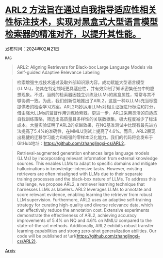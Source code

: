# [ARL2 方法旨在通过自我指导适应性相关性标注技术，实现对黑盒式大型语言模型检索器的精准对齐，以提升其性能。](https://arxiv.org/abs/2402.13542)

发布时间：2024年02月21日

`RAG`

> ARL2: Aligning Retrievers for Black-box Large Language Models via Self-guided Adaptive Relevance Labeling

> 检索增强生成技术通过汲取外部知识源内容，成功赋能大型语言模型(LLMs)，使其在特定领域更具适应性，并有效抑制了知识密集任务中的臆想现象。不过，当前的检索器因独立训练及LLMs的黑盒属性，常常与其不够协调一致。为此，我们创新性地推出了ARL2，这是一种以LLMs充当标签提供者的检索学习方案。ARL2巧妙运用LLMs对相关证据进行标注和打分，借由强大LLMs的监督作用训练检索器。更进一步，ARL2采用灵活的自适应自我训练策略，筛选出高质量且多样性的关联数据集，极大程度减少了标注成本。大量实验证明了ARL2的卓越效果，在NQ基准测试中比现有最先进方法提高了5.4%的准确性，在MMLU测试上提高了4.6%。而且，ARL2展现出稳健的迁移学习能力和极强的零样本泛化能力。我们的代码将会发布于GitHub地址：<https://github.com/zhanglingxi-cs/ARL2>。

> Retrieval-augmented generation enhances large language models (LLMs) by incorporating relevant information from external knowledge sources. This enables LLMs to adapt to specific domains and mitigate hallucinations in knowledge-intensive tasks. However, existing retrievers are often misaligned with LLMs due to their separate training processes and the black-box nature of LLMs. To address this challenge, we propose ARL2, a retriever learning technique that harnesses LLMs as labelers. ARL2 leverages LLMs to annotate and score relevant evidence, enabling learning the retriever from robust LLM supervision. Furthermore, ARL2 uses an adaptive self-training strategy for curating high-quality and diverse relevance data, which can effectively reduce the annotation cost. Extensive experiments demonstrate the effectiveness of ARL2, achieving accuracy improvements of 5.4% on NQ and 4.6% on MMLU compared to the state-of-the-art methods. Additionally, ARL2 exhibits robust transfer learning capabilities and strong zero-shot generalization abilities. Our code will be published at \url{https://github.com/zhanglingxi-cs/ARL2}.

[Arxiv](https://arxiv.org/abs/2402.13542)